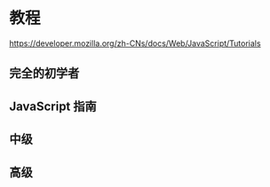 # 教程

https://developer.mozilla.org/zh-CNs/docs/Web/JavaScript/Tutorials

## 完全的初学者

## JavaScript 指南

## 中级

## 高级
